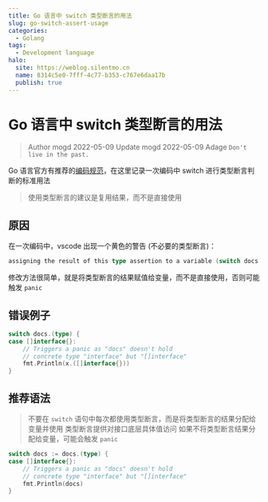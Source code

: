 ```yaml
---
title: Go 语言中 switch 类型断言的用法
slug: go-switch-assert-usage
categories:
  - Golang
tags:
  - Development language
halo:
  site: https://weblog.silentmo.cn
  name: 8314c5e0-7fff-4c77-b353-c767e6daa17b
  publish: true
---
```

# Go 语言中 switch 类型断言的用法
> Author mogd 2022-05-09
> Update mogd 2022-05-09
> Adage `Don't live in the past.`

Go 语言官方有推荐的[编码规范](https://go.dev/ref/spec)，在这里记录一次编码中 switch 进行类型断言判断的标准用法

> 使用类型断言的建议是复用结果，而不是直接使用

## 原因

在一次编码中，vscode 出现一个黄色的警告 (不必要的类型断言)：
```go
assigning the result of this type assertion to a variable (switch docs := docs.(type)) could eliminate type assertions in switch cases
```

修改方法很简单，就是将类型断言的结果赋值给变量，而不是直接使用，否则可能触发 `panic`

## 错误例子

```go
switch docs.(type) {
case []interface{}:
    // Triggers a panic as "docs" doesn't hold
    // concrete type "interface" but "[]interface"
    fmt.Println(x.([]interface{}))
}
```

## 推荐语法

> 不要在 `switch` 语句中每次都使用类型断言，而是将类型断言的结果分配给变量并使用
> 类型断言提供对接口底层具体值访问
> 如果不将类型断言结果分配给变量，可能会触发 `panic`

```go
switch docs := docs.(type) {
case []interface{}:
    // Triggers a panic as "docs" doesn't hold
    // concrete type "interface" but "[]interface"
    fmt.Println(docs)
}
```
